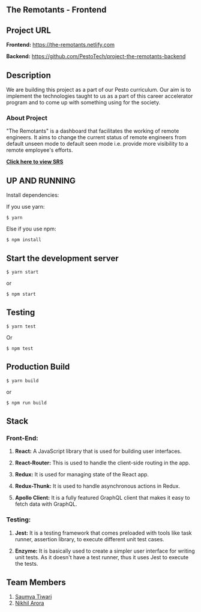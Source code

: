 ## The Remotants - Frontend

## Project URL
**Frontend:** https://the-remotants.netlify.com

**Backend:** https://github.com/PestoTech/project-the-remotants-backend

## Description
   We are building this project as a part of our Pesto curriculum. Our aim is to implement the technologies taught to us as a part of this career accelerator program and to come up with something using for the society.

   ### About Project
  "The Remotants" is a dashboard that facilitates the working of remote engineers.
  It aims to change the current status of remote engineers from default unseen mode to default seen mode i.e. provide more visibility to a remote employee's efforts.

  **[Click here to view SRS](https://docs.google.com/document/d/1xWwKT5SXcV00u5P2xdxyEVezk-qA4nPujcpTQE3-SF8/edit?usp=sharing)**

## UP AND RUNNING

  Install dependencies:

  If you use yarn:
  ```
  $ yarn
  ```
  Else if you use npm:
  ```
  $ npm install
  ```

## Start the development server
  ```
  $ yarn start
  ```
  or
  ```
  $ npm start
  ```

## Testing
  ```
  $ yarn test
  ```
  Or
  ```
  $ npm test
  ```

## Production Build
  ```
  $ yarn build
  ```
  or
  ```
  $ npm run build
  ```

## Stack
 ### Front-End:

  1. **React:** A JavaScript library that is used for building user interfaces.

  2. **React-Router:** This is used to handle the client-side routing in the app.

  3. **Redux:** It is used for managing state of the React app.

  4. **Redux-Thunk:** It is used to handle asynchronous actions in Redux.

  5. **Apollo Client:** It is a fully featured GraphQL client that makes it easy to fetch data with GraphQL.

 ### Testing:

  1. **Jest:** It is a testing framework that comes preloaded with tools like task runner, assertion library, to execute different unit test cases.

  2. **Enzyme:** It is basically used to create a simpler user interface for writing unit tests. As it doesn't have a test runner, thus it uses Jest to execute the tests.

## Team Members
 1. [Saumya Tiwari](https://github.com/Saumya29)
 2. [Nikhil Arora](https://github.com/iamoperand)
